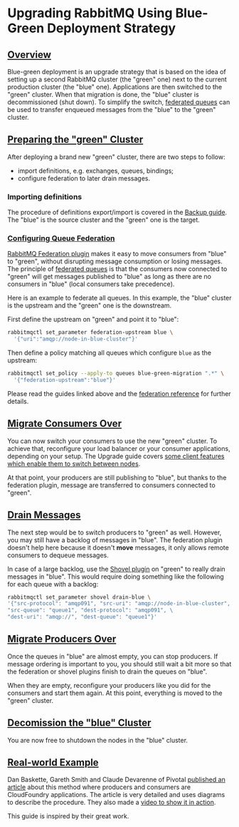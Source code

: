 # Upgrading RabbitMQ Using Blue-Green Deployment Strategy

## <a id="overview" class="anchor" href="#overview">Overview</a>

Blue-green deployment is an upgrade strategy that is based on the idea of setting up
a second RabbitMQ cluster (the "green" one) next to the current production
cluster (the "blue" one). Applications are then switched to the "green"
cluster. When that migration is done, the "blue" cluster is decommissioned (shut down).
To simplify the switch, [federated queues](https://www.rabbitmq.com/federated-queues.html)
can be used to transfer enqueued messages from the "blue" to the "green" cluster.

## <a id="preparation" class="anchor" href="#preparation">Preparing the "green" Cluster</a>

After deploying a brand new "green" cluster, there are two steps to follow:

 * import definitions, e.g. exchanges, queues, bindings;
 * configure federation to later drain messages.

### Importing definitions

The procedure of definitions export/import is
covered in the [Backup guide](backup.html#definitions-export).
The "blue" is the source cluster and the "green" one is the target.

### <a id="setup-federation" class="anchor" href="#setup-federation">Configuring Queue Federation</a>

[RabbitMQ Federation plugin](federation.html) makes it easy to move consumers
from "blue" to "green", without disrupting message consumption or losing messages.
The principle of [federated queues](./federated-queues.html) is that the consumers
now connected to "green" will get messages published to "blue" as long as there are
no consumers in "blue" (local consumers take precedence).

Here is an example to federate all queues. In this example, the "blue" cluster
is the upstream and the "green" one is the downstream.

First define the upstream on "green" and point it to "blue":

```bash
rabbitmqctl set_parameter federation-upstream blue \
  '{"uri":"amqp://node-in-blue-cluster"}'
```

Then define a policy matching all queues which configure `blue` as the upstream:

```bash
rabbitmqctl set_policy --apply-to queues blue-green-migration ".*" \
  '{"federation-upstream":"blue"}'
```

Please read the guides linked above and the
[federation reference](./federation-reference.html) for further details.

## <a id="migrate-consumers" class="anchor" href="#migrate-consumers">Migrate Consumers Over</a>

You can now switch your consumers to use the new "green" cluster. To achieve
that, reconfigure your load balancer or your consumer applications, depending
on your setup. The Upgrade guide covers [some client features which enable
them to switch between nodes](upgrade.html#rabbitmq-restart-handling).

At that point, your producers are still publishing to "blue", but thanks to
the federation plugin, message are transferred to consumers connected to "green".

## <a id="drain-messages" class="anchor" href="#drain-messages">Drain Messages</a>

The next step would be to switch producers to "green" as well. However, you may
still have a backlog of messages in "blue". The federation plugin doesn't help
here because it doesn't **move** messages, it only allows remote consumers to
dequeue messages.

In case of a large backlog, use the [Shovel plugin](./shovel-dynamic.html)
on "green" to really drain messages in "blue". This would require doing something
like the following for each queue with a backlog:

```bash
rabbitmqctl set_parameter shovel drain-blue \
'{"src-protocol": "amqp091", "src-uri": "amqp://node-in-blue-cluster", \
"src-queue": "queue1", "dest-protocol": "amqp091", \
"dest-uri": "amqp://", "dest-queue": "queue1"}'
```

## <a id="migrate-producers" class="anchor" href="#migrate-producers">Migrate Producers Over</a>

Once the queues in "blue" are almost empty, you can stop producers. If message
ordering is important to you, you should still wait a bit more so that the
federation or shovel plugins finish to drain the queues on "blue".

When they are empty, reconfigure your producers like you did for the consumers
and start them again. At this point, everything is moved to the "green" cluster.

## <a id="decomission-blue" class="anchor" href="#decomission-blue">Decomission the "blue" Cluster</a>

You are now free to shutdown the nodes in the "blue" cluster.

## <a id="example" class="anchor" href="#example">Real-world Example</a>

Dan Baskette, Gareth Smith and Claude Devarenne of Pivotal
[published an article](https://content.pivotal.io/blog/blue-green-application-deployments-with-rabbitmq)
about this method where producers and consumers are CloudFoundry applications.
The article is very detailed  and uses diagrams to describe the procedure.
They also made a [video to show it in action](https://www.youtube.com/watch?v=S2oO-t-E38c).

This guide is inspired by their great work.
